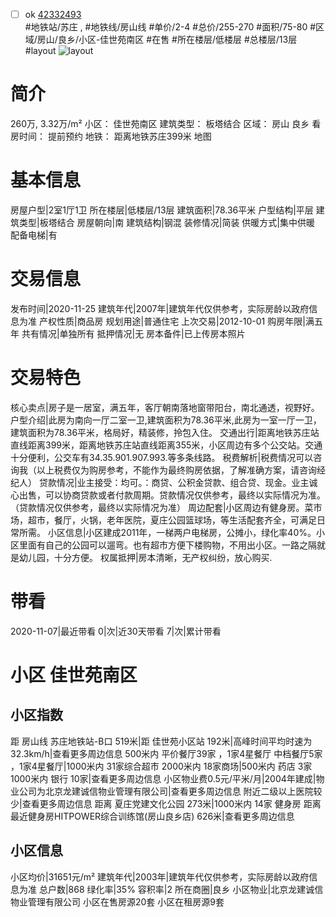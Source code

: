 - [ ] ok [42332493](https://bj.5i5j.com/ershoufang/42332493.html)  
 #地铁站/苏庄 ,  #地铁线/房山线
#单价/2-4 #总价/255-270 #面积/75-80   #区域/房山/良乡/小区-佳世苑南区 #在售 #所在楼层/低楼层 #总楼层/13层 #layout 
![layout](http://image2.5i5j.com//group2/M00/70/51/CgqJNFzyU2KAY8N5AACmcC-aEqU915.jpg_P5.jpg) 
# 简介 
 260万,  3.32万/m² 
小区： 佳世苑南区
建筑类型： 板塔结合
区域： 房山 良乡
看房时间： 提前预约
地铁： 距离地铁苏庄399米 地图
# 基本信息 
 房屋户型|2室1厅1卫
所在楼层|低楼层/13层
建筑面积|78.36平米
户型结构|平层
建筑类型|板塔结合
房屋朝向|南
建筑结构|钢混
装修情况|简装
供暖方式|集中供暖
配备电梯|有
# 交易信息 
 发布时间|2020-11-25
建筑年代|2007年|建筑年代仅供参考，实际房龄以政府信息为准
产权性质|商品房
规划用途|普通住宅
上次交易|2012-10-01
购房年限|满五年
共有情况|单独所有
抵押情况|无
房本备件|已上传房本照片
# 交易特色 
 核心卖点|房子是一居室，满五年，客厅朝南落地窗带阳台，南北通透，视野好。
户型介绍|此房为南向一厅二室一卫,建筑面积为78.36平米,此房为一室一厅一卫，建筑面积为78.36平米，格局好，精装修，拎包入住。
交通出行|距离地铁苏庄站直线距离399米，距离地铁苏庄站直线距离355米，小区周边有多个公交站。交通十分便利，公交车有34.35.901.907.993.等多条线路。
税费解析|税费情况可以咨询我（以上税费仅为购房参考，不能作为最终购房依据，了解准确方案，请咨询经纪人）
贷款情况|业主接受：均可。：商贷、公积金贷款、组合贷、现金。业主诚心出售，可以协商贷款或者付款周期。贷款情况仅供参考，最终以实际情况为准。（贷款情况仅供参考，最终以实际情况为准）
周边配套|小区周边有健身房。菜市场，超市，餐厅，火锅，老年医院，夏庄公园篮球场，等生活配套齐全，可满足日常所需。
小区信息|小区建成2011年，一梯两户电梯房，公摊小，绿化率40%。小区里面有自己的公园可以遛弯。也有超市方便下楼购物，不用出小区。一路之隔就是幼儿园，十分方便。
权属抵押|房本清晰，无产权纠纷，放心购买.
# 带看 
 2020-11-07|最近带看	 0|次|近30天带看	 7|次|累计带看
# 小区 佳世苑南区
## 小区指数 
 距 房山线 苏庄地铁站-B口 519米|距 佳世苑小区站 192米|高峰时间平均时速为32.3km/h|查看更多周边信息
500米内 平价餐厅39家 ，1家4星餐厅
中档餐厅5家 ，1家4星餐厅|1000米内 31家综合超市
2000米内 18家商场|500米内 药店 3家
1000米内 银行 10家|查看更多周边信息
小区物业费0.5元/平米/月|2004年建成|物业公司为北京龙建诚信物业管理有限公司|查看更多周边信息
附近二级以上医院较少|查看更多周边信息
距离 夏庄党建文化公园 273米|1000米内 14家 健身房
距离最近健身房HITPOWER综合训练馆(房山良乡店) 626米|查看更多周边信息
## 小区信息 
 小区均价|31651元/m²
建筑年代|2003年|建筑年代仅供参考，实际房龄以政府信息为准
总户数|868
绿化率|35%
容积率|2
所在商圈|良乡
小区物业|北京龙建诚信物业管理有限公司
小区在售房源20套
小区在租房源9套
